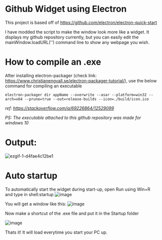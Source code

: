 # Github Widget using Electron
This project is based off of https://github.com/electron/electron-quick-start

I have modded the script to make the window look more like a widget. 
It displays my github repository currently, but you can easily edit the mainWindow.loadURL('') command line to show any webpage you wish.

# How to compile an .exe
After installing electron-packager (check link: https://www.christianengvall.se/electron-packager-tutorial/), use the below command for compiling an executable
```
electron-packager dir appName --overwrite --asar --platform=win32 --arch=x64 --prune=true --out=release-builds --icon=./build/icon.ico
```
_ref: https://stackoverflow.com/a/69226864/12529099_

_PS: The executable attached to this github repository was made for windows 10_

# Output:

![ezgif-1-d4fae4c12be1](https://user-images.githubusercontent.com/49431830/141337328-d6fa80fb-6c1e-4dba-9a20-ce37e3fd4be4.gif)

# Auto startup
To automatically start the widget during start-up, open Run using Win+R and type in shell:startup
![image](https://user-images.githubusercontent.com/49431830/141337477-769c4b87-2887-41e4-a955-401d7ae44daf.png)

You will get a window like this:
![image](https://user-images.githubusercontent.com/49431830/141337724-f01f7095-421b-4ef0-9582-83dfac7a3668.png)

Now make a shortcut of the .exe file and put it in the Startup folder

![image](https://user-images.githubusercontent.com/49431830/141337687-2fa03b76-cf6d-4113-a248-2e6eae202dde.png)

Thats it! It will load everytime you start your PC up.
